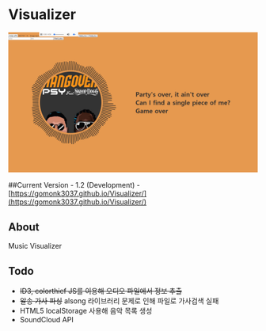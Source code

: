 # Visualizer

![v1.2](images/v1.2.png)

##Current Version - 1.2
(Development) - [https://gomonk3037.github.io/Visualizer/](https://gomonk3037.github.io/Visualizer/)

## About

Music Visualizer

## Todo

- ~~ID3, colorthief JS를 이용해 오디오 파일에서 정보 추출~~
- ~~알송 가사 파싱~~ alsong 라이브러리 문제로 인해 파일로 가사검색 실패
- HTML5 localStorage 사용해 음악 목록 생성
- SoundCloud API

